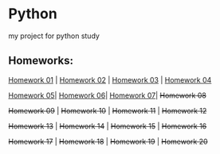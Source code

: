# Python
 my project for python study

## Homeworks:
[Homework 01](https://github.com/fcss88/python/tree/main/HW01) |
[Homework 02](https://github.com/fcss88/python/tree/main/HW02) |
[Homework 03](https://github.com/fcss88/python/tree/main/HW03) |
[Homework 04](https://github.com/fcss88/python/tree/main/HW04)


[Homework 05](https://github.com/fcss88/python/tree/main/HW05)|
[Homework 06](https://github.com/fcss88/python/tree/main/HW06)|
[Homework 07](https://github.com/fcss88/python/tree/main/HW07)|
~~Homework 08~~ 

~~Homework 09~~ |
~~Homework 10~~ |
~~Homework 11~~ |
~~Homework 12~~ 

~~Homework 13~~ |
~~Homework 14~~ |
~~Homework 15~~ |
~~Homework 16~~ 

~~Homework 17~~ |
~~Homework 18~~ |
~~Homework 19~~ |
~~Homework 20~~ 
